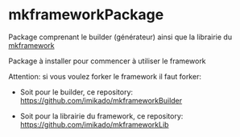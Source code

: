 # mkframeworkPackage
Package comprenant le builder (générateur) ainsi que la librairie du [mkframework](http://www.mkframework.com)

Package à installer pour commencer à utiliser le framework


Attention: si vous voulez forker le framework il faut forker:

- Soit pour le builder, ce repository: https://github.com/imikado/mkframeworkBuilder

- Soit pour la librairie du framework, ce repository: https://github.com/imikado/mkframeworkLib
